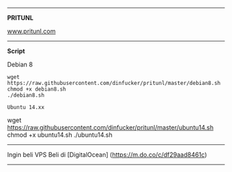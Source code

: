 ______________________________________________
**PRITUNL** 

www.pritunl.com
_______________________________________________
**Script**

Debian 8
```
wget https://raw.githubusercontent.com/dinfucker/pritunl/master/debian8.sh
chmod +x debian8.sh
./debian8.sh

Ubuntu 14.xx
```
wget https://raw.githubusercontent.com/dinfucker/pritunl/master/ubuntu14.sh
chmod +x ubuntu14.sh
./ubuntu14.sh
__________________________________________________

Ingin beli VPS
Beli di [DigitalOcean] (https://m.do.co/c/df29aad8461c)

__________________________________________________
